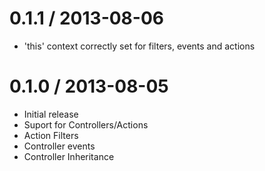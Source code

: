 0.1.1 / 2013-08-06
==================

  * 'this' context correctly set for filters, events and actions
  

0.1.0 / 2013-08-05
==================

  * Initial release
  * Suport for Controllers/Actions
  * Action Filters
  * Controller events
  * Controller Inheritance